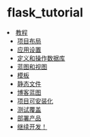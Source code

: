 # flask_tutorial

<li class="toctree-l1"><a class="reference internal" href="tutorial/index.html">教程</a><ul>
<li class="toctree-l2"><a class="reference internal" href="tutorial/layout.html">项目布局</a></li>
<li class="toctree-l2"><a class="reference internal" href="tutorial/factory.html">应用设置</a></li>
<li class="toctree-l2"><a class="reference internal" href="tutorial/database.html">定义和操作数据库</a></li>
<li class="toctree-l2"><a class="reference internal" href="tutorial/views.html">蓝图和视图</a></li>
<li class="toctree-l2"><a class="reference internal" href="tutorial/templates.html">模板</a></li>
<li class="toctree-l2"><a class="reference internal" href="tutorial/static.html">静态文件</a></li>
<li class="toctree-l2"><a class="reference internal" href="tutorial/blog.html">博客蓝图</a></li>
<li class="toctree-l2"><a class="reference internal" href="tutorial/install.html">项目可安装化</a></li>
<li class="toctree-l2"><a class="reference internal" href="tutorial/tests.html">测试覆盖</a></li>
<li class="toctree-l2"><a class="reference internal" href="tutorial/deploy.html">部署产品</a></li>
<li class="toctree-l2"><a class="reference internal" href="tutorial/next.html">继续开发！</a></li>
</ul>
</li>